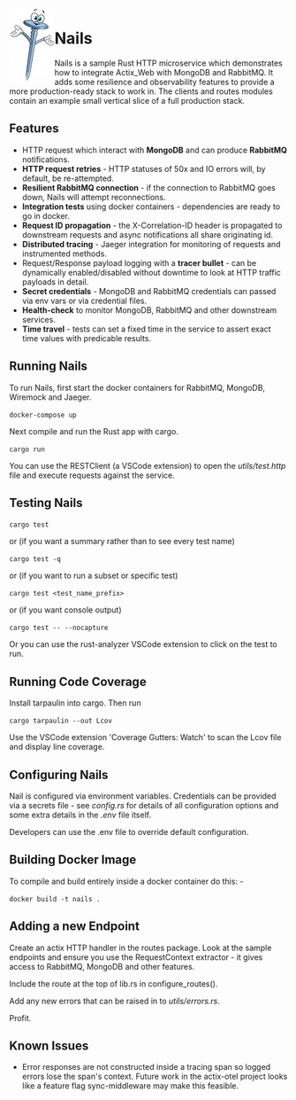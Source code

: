 
<img align="left" src="nails.png">

# Nails
Nails is a sample Rust HTTP microservice which demonstrates how to integrate Actix_Web with MongoDB and RabbitMQ. It adds some resilience and observability features to provide a more production-ready stack to work in. The clients and routes modules contain an example small vertical slice of a full production stack.

## Features

- HTTP request which interact with **MongoDB** and can produce **RabbitMQ** notifications.
- **HTTP request retries** - HTTP statuses of 50x and IO errors will, by default, be re-attempted.
- **Resilient RabbitMQ connection** - if the connection to RabbitMQ goes down, Nails will attempt reconnections.
- **Integration tests** using docker containers - dependencies are ready to go in docker.
- **Request ID propagation** - the X-Correlation-ID header is propagated to downstream requests and async notifications all share originating id.
- **Distributed tracing** - Jaeger integration for monitoring of requests and instrumented methods.
- Request/Response payload logging with a **tracer bullet** - can be dynamically enabled/disabled without downtime to look at HTTP traffic payloads in detail.
- **Secret credentials** - MongoDB and RabbitMQ credentials can passed via env vars or via credential files.
- **Health-check** to monitor MongoDB, RabbitMQ and other downstream services.
- **Time travel** - tests can set a fixed time in the service to assert exact time values with predicable results.

## Running Nails

To run Nails, first start the docker containers for RabbitMQ, MongoDB, Wiremock and Jaeger.

`docker-compose up`

Next compile and run the Rust app with cargo.

`cargo run`

You can use the RESTClient (a VSCode extension) to open the *utils/test.http* file and execute requests against the service.

## Testing Nails

`cargo test`

or (if you want a summary rather than to see every test name)

`cargo test -q`

or (if you want to run a subset or specific test)

`cargo test <test_name_prefix>`

or (if you want console output)

`cargo test -- --nocapture`

Or you can use the rust-analyzer VSCode extension to click on the test to run.

## Running Code Coverage

Install tarpaulin into cargo. Then run

`cargo tarpaulin --out Lcov`

Use the VSCode extension 'Coverage Gutters: Watch' to scan the Lcov file and display line coverage.

## Configuring Nails

Nail is configured via environment variables. Credentials can be provided via a secrets file - see *config.rs* for details of all configuration options and some extra details in the *.env* file itself.

Developers can use the .env file to override default configuration.

## Building Docker Image

To compile and build entirely inside a docker container do this: -

`docker build -t nails .`

## Adding a new Endpoint

Create an actix HTTP handler in the routes package. Look at the sample endpoints and ensure you use the
RequestContext extractor - it gives access to RabbitMQ, MongoDB and other features.

Include the route at the top of lib.rs in configure_routes().

Add any new errors that can be raised in to *utils/errors.rs*.

Profit.

## Known Issues
- Error responses are not constructed inside a tracing span so logged errors lose the span's context. Future work in the actix-otel project looks like a feature flag sync-middleware may make this feasible.